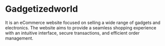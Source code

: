 # Gadgetizedworld

It is an eCommerce website focused on selling a wide range of gadgets and electronics. The website aims to provide a seamless shopping experience with an intuitive interface, secure transactions, and efficient order management. 
